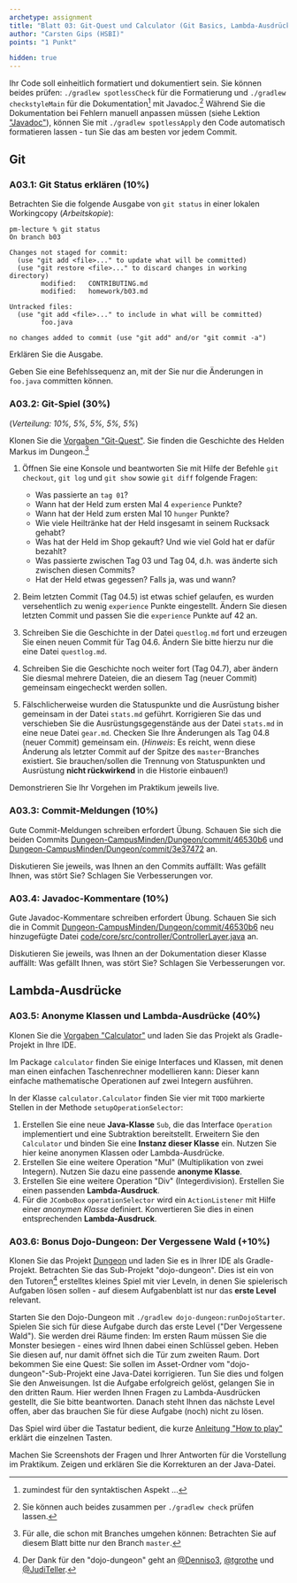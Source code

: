 ```yaml
---
archetype: assignment
title: "Blatt 03: Git-Quest und Calculator (Git Basics, Lambda-Ausdrücke)"
author: "Carsten Gips (HSBI)"
points: "1 Punkt"

hidden: true
---
```


Ihr Code soll einheitlich formatiert und dokumentiert sein. Sie können beides prüfen:
`./gradlew spotlessCheck` für die Formatierung und `./gradlew checkstyleMain` für die
Dokumentation[^1] mit Javadoc.[^2] Während Sie die Dokumentation bei Fehlern manuell anpassen
müssen (siehe Lektion ["Javadoc"]), können Sie mit `./gradlew spotlessApply` den Code
automatisch formatieren lassen - tun Sie das am besten vor jedem Commit.

## Git

### A03.1: Git Status erklären (10%)

Betrachten Sie die folgende Ausgabe von `git status` in einer lokalen Workingcopy
(*Arbeitskopie*):

    pm-lecture % git status
    On branch b03

    Changes not staged for commit:
      (use "git add <file>..." to update what will be committed)
      (use "git restore <file>..." to discard changes in working directory)
            modified:   CONTRIBUTING.md
            modified:   homework/b03.md

    Untracked files:
      (use "git add <file>..." to include in what will be committed)
            foo.java

    no changes added to commit (use "git add" and/or "git commit -a")

Erklären Sie die Ausgabe.

Geben Sie eine Befehlssequenz an, mit der Sie nur die Änderungen in `foo.java` committen
können.

### A03.2: Git-Spiel (30%)

(*Verteilung: 10%, 5%, 5%, 5%, 5%*)

Klonen Sie die [Vorgaben "Git-Quest"]. Sie finden die Geschichte des Helden Markus im
Dungeon.[^3]

1.  Öffnen Sie eine Konsole und beantworten Sie mit Hilfe der Befehle `git checkout`,
    `git log` und `git show` sowie `git diff` folgende Fragen:

    -   Was passierte an `tag 01`?
    -   Wann hat der Held zum ersten Mal 4 `experience` Punkte?
    -   Wann hat der Held zum ersten Mal 10 `hunger` Punkte?
    -   Wie viele Heiltränke hat der Held insgesamt in seinem Rucksack gehabt?
    -   Was hat der Held im Shop gekauft? Und wie viel Gold hat er dafür bezahlt?
    -   Was passierte zwischen Tag 03 und Tag 04, d.h. was änderte sich zwischen diesen
        Commits?
    -   Hat der Held etwas gegessen? Falls ja, was und wann?

2.  Beim letzten Commit (Tag 04.5) ist etwas schief gelaufen, es wurden versehentlich zu wenig
    `experience` Punkte eingestellt. Ändern Sie diesen letzten Commit und passen Sie die
    `experience` Punkte auf 42 an.

3.  Schreiben Sie die Geschichte in der Datei `questlog.md` fort und erzeugen Sie einen neuen
    Commit für Tag 04.6. Ändern Sie bitte hierzu nur die eine Datei `questlog.md`.

4.  Schreiben Sie die Geschichte noch weiter fort (Tag 04.7), aber ändern Sie diesmal mehrere
    Dateien, die an diesem Tag (neuer Commit) gemeinsam eingecheckt werden sollen.

5.  Fälschlicherweise wurden die Statuspunkte und die Ausrüstung bisher gemeinsam in der Datei
    `stats.md` geführt. Korrigieren Sie das und verschieben Sie die Ausrüstungsgegenstände aus
    der Datei `stats.md` in eine neue Datei `gear.md`. Checken Sie Ihre Änderungen als Tag
    04.8 (neuer Commit) gemeinsam ein. (*Hinweis*: Es reicht, wenn diese Änderung als letzter
    Commit auf der Spitze des `master`-Branches existiert. Sie brauchen/sollen die Trennung
    von Statuspunkten und Ausrüstung **nicht rückwirkend** in die Historie einbauen!)

Demonstrieren Sie Ihr Vorgehen im Praktikum jeweils live.

### A03.3: Commit-Meldungen (10%)

Gute Commit-Meldungen schreiben erfordert Übung. Schauen Sie sich die beiden Commits
[Dungeon-CampusMinden/Dungeon/commit/46530b6] und
[Dungeon-CampusMinden/Dungeon/commit/3e37472] an.

Diskutieren Sie jeweils, was Ihnen an den Commits auffällt: Was gefällt Ihnen, was stört Sie?
Schlagen Sie Verbesserungen vor.

### A03.4: Javadoc-Kommentare (10%)

Gute Javadoc-Kommentare schreiben erfordert Übung. Schauen Sie sich die in Commit
[Dungeon-CampusMinden/Dungeon/commit/46530b6] neu hinzugefügte Datei
[code/core/src/controller/ControllerLayer.java] an.

Diskutieren Sie jeweils, was Ihnen an der Dokumentation dieser Klasse auffällt: Was gefällt
Ihnen, was stört Sie? Schlagen Sie Verbesserungen vor.

## Lambda-Ausdrücke

### A03.5: Anonyme Klassen und Lambda-Ausdrücke (40%)

Klonen Sie die [Vorgaben "Calculator"] und laden Sie das Projekt als Gradle-Projekt in Ihre
IDE.

Im Package `calculator` finden Sie einige Interfaces und Klassen, mit denen man einen
einfachen Taschenrechner modellieren kann: Dieser kann einfache mathematische Operationen auf
zwei Integern ausführen.

In der Klasse `calculator.Calculator` finden Sie vier mit `TODO` markierte Stellen in der
Methode `setupOperationSelector`:

1.  Erstellen Sie eine neue **Java-Klasse** `Sub`, die das Interface `Operation` implementiert
    und eine Subtraktion bereitstellt. Erweitern Sie den `Calculator` und binden Sie eine
    **Instanz dieser Klasse** ein. Nutzen Sie hier keine anonymen Klassen oder
    Lambda-Ausdrücke.
2.  Erstellen Sie eine weitere Operation "Mul" (Multiplikation von zwei Integern). Nutzen Sie
    dazu eine passende **anonyme Klasse**.
3.  Erstellen Sie eine weitere Operation "Div" (Integerdivision). Erstellen Sie einen
    passenden **Lambda-Ausdruck**.
4.  Für die `JComboBox` `operationSelector` wird ein `ActionListener` mit Hilfe einer
    *anonymen Klasse* definiert. Konvertieren Sie dies in einen entsprechenden
    **Lambda-Ausdruck**.

### A03.6: Bonus Dojo-Dungeon: Der Vergessene Wald (+10%)

Klonen Sie das Projekt [Dungeon] und laden Sie es in Ihrer IDE als Gradle-Projekt. Betrachten
Sie das Sub-Projekt "dojo-dungeon". Dies ist ein von den Tutoren[^4] erstelltes kleines Spiel
mit vier Leveln, in denen Sie spielerisch Aufgaben lösen sollen - auf diesem Aufgabenblatt ist
nur das **erste Level** relevant.

Starten Sie den Dojo-Dungeon mit `./gradlew dojo-dungeon:runDojoStarter`. Spielen Sie sich für
diese Aufgabe durch das erste Level ("Der Vergessene Wald"). Sie werden drei Räume finden: Im
ersten Raum müssen Sie die Monster besiegen - eines wird Ihnen dabei einen Schlüssel geben.
Heben Sie diesen auf, nur damit öffnet sich die Tür zum zweiten Raum. Dort bekommen Sie eine
Quest: Sie sollen im Asset-Ordner vom "dojo-dungeon"-Sub-Projekt eine Java-Datei korrigieren.
Tun Sie dies und folgen Sie den Anweisungen. Ist die Aufgabe erfolgreich gelöst, gelangen Sie
in den dritten Raum. Hier werden Ihnen Fragen zu Lambda-Ausdrücken gestellt, die Sie bitte
beantworten. Danach steht Ihnen das nächste Level offen, aber das brauchen Sie für diese
Aufgabe (noch) nicht zu lösen.

Das Spiel wird über die Tastatur bedient, die kurze [Anleitung "How to play"] erklärt die
einzelnen Tasten.

Machen Sie Screenshots der Fragen und Ihrer Antworten für die Vorstellung im Praktikum. Zeigen
und erklären Sie die Korrekturen an der Java-Datei.

[^1]: zumindest für den syntaktischen Aspekt ...

[^2]: Sie können auch beides zusammen per `./gradlew check` prüfen lassen.

[^3]: Für alle, die schon mit Branches umgehen können: Betrachten Sie auf diesem Blatt bitte
    nur den Branch `master`.

[^4]: Der Dank für den "dojo-dungeon" geht an [\@Denniso3], [\@tgrothe] und [\@JudiTeller].

  ["Javadoc"]: ../lecture/coding/javadoc.md
  [Vorgaben "Git-Quest"]: https://github.com/Programmiermethoden-CampusMinden/prog2_ybel_gitquest
  [Dungeon-CampusMinden/Dungeon/commit/46530b6]: https://github.com/Dungeon-CampusMinden/Dungeon/commit/46530b6dc970a8cedb0610b92268b9c78345e067
  [Dungeon-CampusMinden/Dungeon/commit/3e37472]: https://github.com/Dungeon-CampusMinden/Dungeon/commit/3e3747220ade538b4c974a520cc9104121789aa1
  [code/core/src/controller/ControllerLayer.java]: https://github.com/Dungeon-CampusMinden/Dungeon/blob/46530b6dc970a8cedb0610b92268b9c78345e067/code/core/src/controller/ControllerLayer.java
  [Vorgaben "Calculator"]: https://github.com/Programmiermethoden-CampusMinden/prog2_ybel_calculator
  [Dungeon]: https://github.com/Dungeon-CampusMinden/Dungeon
  [Anleitung "How to play"]: https://github.com/Dungeon-CampusMinden/Dungeon/blob/master/dungeon/doc/how_to_play.md
  [\@Denniso3]: https://github.com/Denniso3
  [\@tgrothe]: https://github.com/tgrothe
  [\@JudiTeller]: https://github.com/JudiTeller
